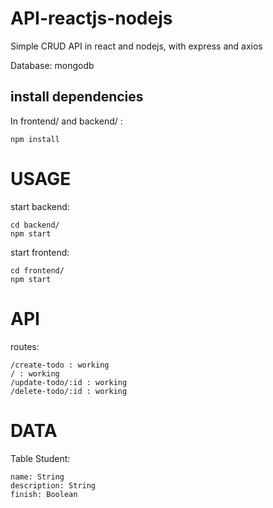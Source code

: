 # API-reactjs-nodejs
Simple CRUD API in react and nodejs, with express and axios

Database: mongodb

## install dependencies
In frontend/ and backend/ :
```
npm install
```
# USAGE
start backend:
```
cd backend/
npm start
```

start frontend:
```
cd frontend/
npm start
```

# API
routes:
```
/create-todo : working
/ : working
/update-todo/:id : working
/delete-todo/:id : working
```

# DATA
Table Student:
```
name: String
description: String
finish: Boolean
```
